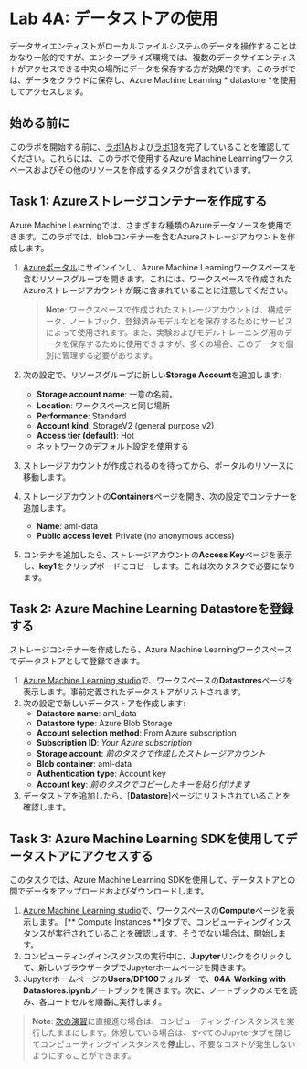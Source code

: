 # Lab 4A: データストアの使用

データサイエンティストがローカルファイルシステムのデータを操作することはかなり一般的ですが、エンタープライズ環境では、複数のデータサイエンティストがアクセスできる中央の場所にデータを保存する方が効果的です。このラボでは、データをクラウドに保存し、Azure Machine Learning * datastore *を使用してアクセスします。

## 始める前に

このラボを開始する前に、[ラボ1A](Lab01A.md)および[ラボ1B](Lab01B.md)を完了していることを確認してください。これらには、このラボで使用するAzure Machine Learningワークスペースおよびその他のリソースを作成するタスクが含まれています。

## Task 1: Azureストレージコンテナーを作成する
Azure Machine Learningでは、さまざまな種類のAzureデータソースを使用できます。このラボでは、blobコンテナーを含むAzureストレージアカウントを作成します。

1. [Azureポータル](https://portal.azure.com)にサインインし、Azure Machine Learningワークスペースを含むリソースグループを開きます。これには、ワークスペースで作成されたAzureストレージアカウントが既に含まれていることに注意してください。

    >**Note**: ワークスペースで作成されたストレージアカウントは、構成データ、ノートブック、登録済みモデルなどを保存するためにサービスによって使用されます。また、実験およびモデルトレーニング用のデータを保存するために使用できますが、多くの場合、このデータを個別に管理する必要があります。

2. 次の設定で、リソースグループに新しい**Storage Account**を追加します:

    - **Storage account name**: 一意の名前。
    - **Location**: ワークスペースと同じ場所
    - **Performance**: Standard
    - **Account kind**: StorageV2 (general purpose v2)
    - **Access tier (default)**: Hot
    - ネットワークのデフォルト設定を使用する

3. ストレージアカウントが作成されるのを待ってから、ポータルのリソースに移動します。
4. ストレージアカウントの**Containers**ページを開き、次の設定でコンテナーを追加します。

    - **Name**: aml-data
    - **Public access level**: Private (no anonymous access)

5. コンテナを追加したら、ストレージアカウントの**Access Key**ページを表示し、**key1**をクリップボードにコピーします。これは次のタスクで必要になります。

## Task 2: Azure Machine Learning Datastoreを登録する

ストレージコンテナーを作成したら、Azure Machine Learningワークスペースでデータストアとして登録できます。

1. [Azure Machine Learning studio](https://ml.azure.com)で、ワークスペースの**Datastores**ページを表示します。事前定義されたデータストアがリストされます。
2. 次の設定で新しいデータストアを作成します:
    - **Datastore name**: aml_data
    - **Datastore type**: Azure Blob Storage
    - **Account selection method**: From Azure subscription
    - **Subscription ID**: *Your Azure subscription*
    - **Storage account**: *前のタスクで作成したストレージアカウント*
    - **Blob container**: aml-data
    - **Authentication type**: Account key
    - **Account key**: *前のタスクでコピーしたキーを貼り付けます*
3. データストアを追加したら、[**Datastore**]ページにリストされていることを確認します。

## Task 3: Azure Machine Learning SDKを使用してデータストアにアクセスする

このタスクでは、Azure Machine Learning SDKを使用して、データストアとの間でデータをアップロードおよびダウンロードします。

1. [Azure Machine Learning studio](https://ml.azure.com)で、ワークスペースの**Compute**ページを表示します。 [** Compute Instances **]タブで、コンピューティングインスタンスが実行されていることを確認します。そうでない場合は、開始します。
2. コンピューティングインスタンスの実行中に、**Jupyter**リンクをクリックして、新しいブラウザータブでJupyterホームページを開きます。
3. Jupyterホームページの**Users/DP100**フォルダーで、**04A-Working with Datastores.ipynb**ノートブックを開きます。次に、ノートブックのメモを読み、各コードセルを順番に実行します。

> **Note**: [次の演習](Lab04B.md)に直接進む場合は、コンピューティングインスタンスを実行したままにします。休憩している場合は、すべてのJupyterタブを閉じてコンピューティングインスタンスを**停止**し、不要なコストが発生しないようにすることができます。
